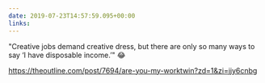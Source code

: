 ```yaml
---
date: 2019-07-23T14:57:59.095+00:00
links: 
---
```


"Creative jobs demand creative dress, but there are only so many ways to say ‘I have disposable income.’" 😂

https://theoutline.com/post/7694/are-you-my-worktwin?zd=1&zi=jjy6cnbg